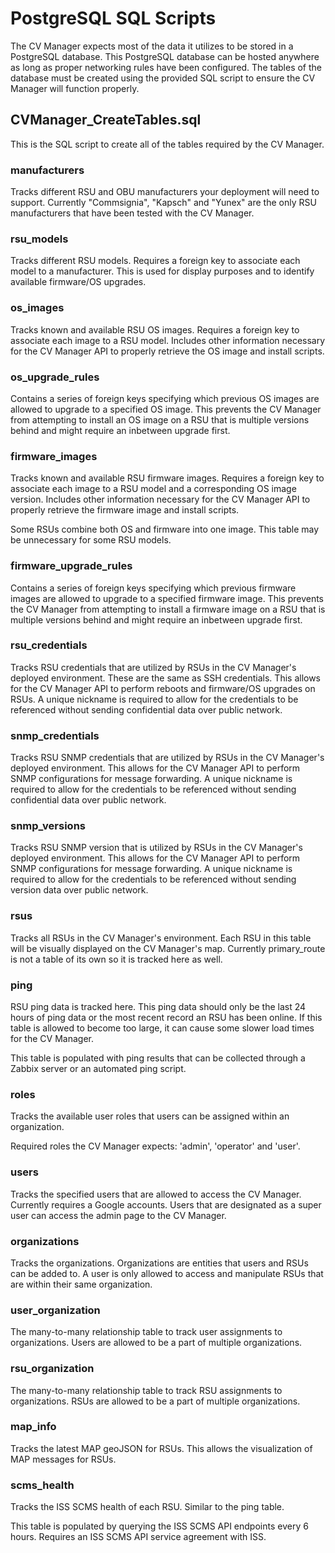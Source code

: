 # PostgreSQL SQL Scripts

The CV Manager expects most of the data it utilizes to be stored in a PostgreSQL database. This PostgreSQL database can be hosted anywhere as long as proper networking rules have been configured. The tables of the database must be created using the provided SQL script to ensure the CV Manager will function properly.

## CVManager_CreateTables.sql

This is the SQL script to create all of the tables required by the CV Manager.

### manufacturers

Tracks different RSU and OBU manufacturers your deployment will need to support. Currently "Commsignia", "Kapsch" and "Yunex" are the only RSU manufacturers that have been tested with the CV Manager.

### rsu_models

Tracks different RSU models. Requires a foreign key to associate each model to a manufacturer. This is used for display purposes and to identify available firmware/OS upgrades.

### os_images

Tracks known and available RSU OS images. Requires a foreign key to associate each image to a RSU model. Includes other information necessary for the CV Manager API to properly retrieve the OS image and install scripts.

### os_upgrade_rules

Contains a series of foreign keys specifying which previous OS images are allowed to upgrade to a specified OS image. This prevents the CV Manager from attempting to install an OS image on a RSU that is multiple versions behind and might require an inbetween upgrade first.

### firmware_images

Tracks known and available RSU firmware images. Requires a foreign key to associate each image to a RSU model and a corresponding OS image version. Includes other information necessary for the CV Manager API to properly retrieve the firmware image and install scripts.

Some RSUs combine both OS and firmware into one image. This table may be unnecessary for some RSU models.

### firmware_upgrade_rules

Contains a series of foreign keys specifying which previous firmware images are allowed to upgrade to a specified firmware image. This prevents the CV Manager from attempting to install a firmware image on a RSU that is multiple versions behind and might require an inbetween upgrade first.

### rsu_credentials

Tracks RSU credentials that are utilized by RSUs in the CV Manager's deployed environment. These are the same as SSH credentials. This allows for the CV Manager API to perform reboots and firmware/OS upgrades on RSUs. A unique nickname is required to allow for the credentials to be referenced without sending confidential data over public network.

### snmp_credentials

Tracks RSU SNMP credentials that are utilized by RSUs in the CV Manager's deployed environment. This allows for the CV Manager API to perform SNMP configurations for message forwarding. A unique nickname is required to allow for the credentials to be referenced without sending confidential data over public network.

### snmp_versions

Tracks RSU SNMP version that is utilized by RSUs in the CV Manager's deployed environment. This allows for the CV Manager API to perform SNMP configurations for message forwarding. A unique nickname is required to allow for the credentials to be referenced without sending version data over public network.

### rsus

Tracks all RSUs in the CV Manager's environment. Each RSU in this table will be visually displayed on the CV Manager's map. Currently primary_route is not a table of its own so it is tracked here as well.

### ping

RSU ping data is tracked here. This ping data should only be the last 24 hours of ping data or the most recent record an RSU has been online. If this table is allowed to become too large, it can cause some slower load times for the CV Manager.

This table is populated with ping results that can be collected through a Zabbix server or an automated ping script.

### roles

Tracks the available user roles that users can be assigned within an organization.

Required roles the CV Manager expects: 'admin', 'operator' and 'user'.

### users

Tracks the specified users that are allowed to access the CV Manager. Currently requires a Google accounts. Users that are designated as a super user can access the admin page to the CV Manager.

### organizations

Tracks the organizations. Organizations are entities that users and RSUs can be added to. A user is only allowed to access and manipulate RSUs that are within their same organization.

### user_organization

The many-to-many relationship table to track user assignments to organizations. Users are allowed to be a part of multiple organizations.

### rsu_organization

The many-to-many relationship table to track RSU assignments to organizations. RSUs are allowed to be a part of multiple organizations.

### map_info

Tracks the latest MAP geoJSON for RSUs. This allows the visualization of MAP messages for RSUs.

### scms_health

Tracks the ISS SCMS health of each RSU. Similar to the ping table.

This table is populated by querying the ISS SCMS API endpoints every 6 hours. Requires an ISS SCMS API service agreement with ISS.
